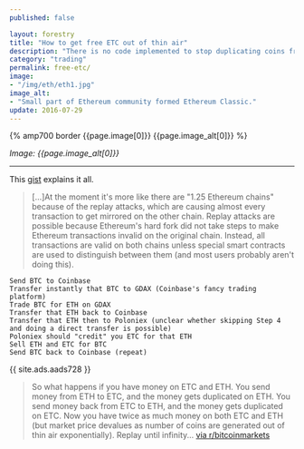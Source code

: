 ```yaml
---
published: false

layout: forestry
title: "How to get free ETC out of thin air"
description: "There is no code implemented to stop duplicating coins from one chain to another. Free money!"
category: "trading"
permalink: free-etc/
image:
- "/img/eth/eth1.jpg"
image_alt:
- "Small part of Ethereum community formed Ethereum Classic."
update: 2016-07-29
---
```


{% amp700 border {{page.image[0]}} {{page.image_alt[0]}} %}

_Image: {{page.image_alt[0]}}_

________________________

This [gist](https://gist.github.com/taoeffect/c910ebb16d9f6d248e9f1f3c6e10b1b8) explains it all.

> [...]At the moment it's more like there are "1.25 Ethereum chains" because of the replay attacks, which are causing almost every transaction to get mirrored on the other chain. Replay attacks are possible because Ethereum's hard fork did not take steps to make Ethereum transactions invalid on the original chain. Instead, all transactions are valid on both chains unless special smart contracts are used to distinguish between them (and most users probably aren't doing this).


```
Send BTC to Coinbase
Transfer instantly that BTC to GDAX (Coinbase's fancy trading platform)
Trade BTC for ETH on GDAX
Transfer that ETH back to Coinbase
Transfer that ETH then to Poloniex (unclear whether skipping Step 4 and doing a direct transfer is possible)
Poloniex should "credit" you ETC for that ETH
Sell ETH and ETC for BTC
Send BTC back to Coinbase (repeat)
```

{{ site.ads.aads728 }}


> So what happens if you have money on ETC and ETH. You send money from ETH to ETC, and the money gets duplicated on ETH. You send money back from ETC to ETH, and the money gets duplicated on ETC. Now you have twice as much money on both ETC and ETH (but market price devalues as number of coins are generated out of thin air exponentially). Replay until infinity... [via r/bitcoinmarkets](https://www.reddit.com/r/BitcoinMarkets/comments/4uysor/daily_discussion_thursday_july_28_2016/d5v9dc5)
